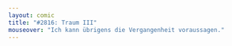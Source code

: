 ```yaml
---
layout: comic
title: "#2816: Traum III"
mouseover: "Ich kann übrigens die Vergangenheit voraussagen."
---
```

